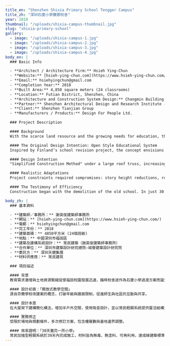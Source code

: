 ```yaml
---
title_en: "Shenzhen Shixia Primary School Tengger Campus"
title_zh: "深圳石廈小學騰挪校舍"
year: 2018
thumbnail: "/uploads/shixia-campus-thumbnail.jpg"
slug: "shixia-primary-school"
gallery:
  - image: "/uploads/shixia-campus-1.jpg"
  - image: "/uploads/shixia-campus-2.jpg"
  - image: "/uploads/shixia-campus-3.jpg"
  - image: "/uploads/shixia-campus-4.jpg"
body_en: |
  ### Basic Info

  - **Architect / Architecture Firm:** Hsieh Ying-Chun  
  - **Website:** [hsieh-ying-chun.com](https://www.hsieh-ying-chun.com/)  
  - **Email:** hsiehyingchun@gmail.com  
  - **Completion Year:** 2018  
  - **Built Area:** 4,850 square meters (24 classrooms)  
  - **Location:** Futian District, Shenzhen, China  
  - **Architecture and Construction System Design:** Changmin Building (Xie Ying Architects)  
  - **Partner:** Shenzhen Architectural Design and Research Institute - Chengyu Architectural Design and Research Institute  
  - **Client:** Shenzhen Tianjian Group  
  - **Manufacturers / Products:** Design For People Ltd.

  ### Project Description

  #### Background
  With the scarce land resource and the growing needs for education, the Futian Campus’s standard has been rapidly increasing. For the sake of finding the equilibrium between efficiency, space, and education quality, the project for Futian New Campus has been initiated. Since the need for a temporary building for Shixia Primary School’s transition, the temporary building would become part of the requirements for the main project.

  #### The Original Design Intention: Open Style Educational System
  Inspired by Finland’s school revision project, the concept envisions open classrooms without fixed grade levels or physical walls. The school connects students, teachers, and the community as a shared space.

  #### Design Intention
  "Simplified Construction Method" under a large roof truss, increasing semi-outdoor activity space, and using sound-absorbing design to reduce noise interference. The design supports a flexible, open learning space using light steel framing.

  #### Realistic Adaptations
  Project constraints required compromises: story height reductions, redrawn base boundaries, and negotiation with other contractors.

  #### The Testimony of Efficiency
  Construction began with the demolition of the old school. In just 30 days, a new school was built using light steel framing, bolt connections, and pre-fabricated elements with sustainable, formaldehyde-free materials. It meets green building standards and is designed for future reuse.

body_zh: |
  ### 基本資料

  - **建築師／事務所：** 謝英俊建築師事務所  
  - **網站：** [hsieh-ying-chun.com](https://www.hsieh-ying-chun.com/)  
  - **電郵：** hsiehyingchun@gmail.com  
  - **完工年份：** 2018  
  - **建築面積：** 4850平方米 (24個班級)  
  - **地點：** 中國深圳市福田區  
  - **建築及建構系統設計：** 常民建築（謝英俊建築師事務所）  
  - **合作單位：** 深圳市建築設計研究總院—城譽建築設計研究院  
  - **委託方：** 深圳天健集團  
  - **材料供應商：** 常民建筑

  ### 項目描述

  #### 背景
  教育需求激增與土地資源緊縮促使福田校園發展迅速，臨時校舍遂作為石廈小學過渡方案而誕生。

  #### 設計初衷：「開放式教學空間」
  源自芬蘭學校改建案的概念，打破年級與牆面限制，促進師生與社區的互動與共享。

  #### 設計本意
  在大屋架下建構簡化構法，增加半戶外空間，使用吸音設計，並以常民輕鋼系統提供靈活結構支撐。

  #### 實務修正
  受限於場地與規劃條件，多次修訂方案，包含樓層數與基地邊界調整。

  #### 效率證明：「30天蓋完一所小學」
  常民加強型輕鋼系統於30天內完成施工，材料皆為無毒、無塗料、可再利用，達成綠建築標準，並預期具50年使用壽命。
---
```

